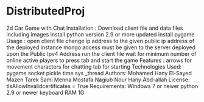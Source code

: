 # DistributedProj
2d Car Game with Chat
Installation :
  Download client file and data files including images
  install python version 2.9 or more updated
  install pygame
Usage :
  open client file 
  change ip address to the given public ip address of the deployed instance
  mongo access must be given to the server deployed upon the Public Ipv4 Address
  run the client file
  wait for minimum number of online active players to press tab and start the game
Features : 
  arrows for movement
  characters for chatting 
  tab for starting 
Technologies Used:
  pygame
  socket
  pickle
  time
  sys
  _thread
Authors:
  Mohamed Hany El-Sayed
  Mazen Tarek Sami
  Menna Mostafa Nagiub
  Nour Hany Abd-allah
License:
  tlsAllowInvalidcertificates = True
Requirements:
  Windows 7 or newer
  python 2.9 or newer
  keyboard
  RAM 1G
